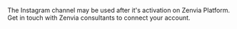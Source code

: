 The Instagram channel may be used after it's activation on Zenvia Platform.
Get in touch with Zenvia consultants to connect your account.
